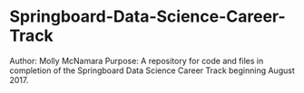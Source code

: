 # Springboard-Data-Science-Career-Track

Author: Molly McNamara
Purpose: A repository for code and files in completion of the Springboard Data Science Career Track beginning August 2017.
